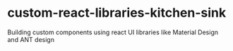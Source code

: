 # custom-react-libraries-kitchen-sink
Building custom components using react UI libraries like Material Design and ANT design
